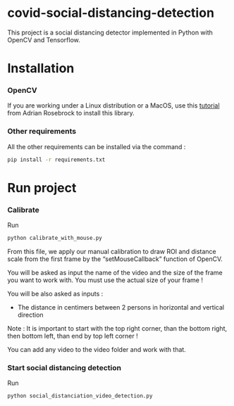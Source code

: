 # covid-social-distancing-detection

This project is a social distancing detector implemented in Python with OpenCV and Tensorflow.


# Installation

### OpenCV
If you are working under a Linux distribution or a MacOS, use this [tutorial](https://www.pyimagesearch.com/2018/09/19/pip-install-opencv/) from Adrian Rosebrock to install this library.

### Other requirements
All the other requirements can be installed via the command : 
```bash
pip install -r requirements.txt
```

# Run project

### Calibrate
Run 
```bash
python calibrate_with_mouse.py
```
From this file, we apply our manual calibration to draw ROI and distance scale from the first frame by the “setMouseCallback” function of OpenCV.

You will be asked as input the name of the video and the size of the frame you want to work with. You must use the actual size of your frame !

You will be also asked as inputs :
- The distance in centimers between 2 persons in horizontal and vertical direction

Note : It is important to start with the top right corner, than the bottom right, then bottom left, than end by top left corner !

You can add any video to the video folder and work with that.


### Start social distancing detection
Run 
```bash
python social_distanciation_video_detection.py
```
